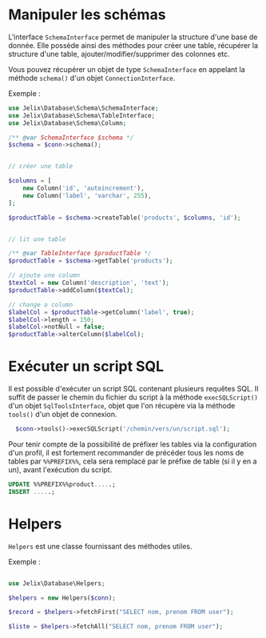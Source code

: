 

# Manipuler les schémas

L'interface `SchemaInterface` permet de manipuler la structure d'une 
base de donnée.
Elle possède ainsi des méthodes pour créer une table, récupérer la structure
d'une table, ajouter/modifier/supprimer des colonnes etc. 

Vous pouvez récupérer un objet de type `SchemaInterface` en appelant la méthode
`schema()` d'un objet `ConnectionInterface`.

Exemple :

```php
use Jelix\Database\Schema\SchemaInterface;
use Jelix\Database\Schema\TableInterface;
use Jelix\Database\Schema\Column;

/** @var SchemaInterface $schema */
$schema = $conn->schema();


// créer une table

$columns = [
    new Column('id', 'autoincrement'),
    new Column('label', 'varchar', 255),
];

$productTable = $schema->createTable('products', $columns, 'id');


// lit une table

/** @var TableInterface $productTable */
$productTable = $schema->getTable('products');

// ajoute une column
$textCol = new Column('description', 'text');
$productTable->addColumn($textCol);

// change a column
$labelCol = $productTable->getColumn('label', true);
$labelCol->length = 150;
$labelCol->notNull = false;
$productTable->alterColumn($labelCol);

```



# Exécuter un script SQL

Il est possible d'exécuter un script SQL contenant plusieurs requêtes SQL. Il
suffit de passer le chemin du fichier du script à la méthode
`execSQLScript()` d'un objet `SqlToolsInterface`, objet que l'on récupère via la
méthode `tools()` d'un objet de connexion.

```php
  $conn->tools()->execSQLScript('/chemin/vers/un/script.sql');
```

Pour tenir compte de la possibilité de préfixer les tables via la configuration
d'un profil, il est fortement recommander de précéder tous les noms de tables
par `%%PREFIX%%`, cela sera remplacé par le préfixe de table (si il y en a
un), avant l'exécution du script.

```sql
UPDATE %%PREFIX%%product.....;
INSERT .....;
```

# Helpers

`Helpers` est une classe fournissant des méthodes utiles. 


Exemple :

```php

use Jelix\Database\Helpers;

$helpers = new Helpers($conn);

$record = $helpers->fetchFirst("SELECT nom, prenom FROM user");

$liste = $helpers->fetchAll("SELECT nom, prenom FROM user");

```

